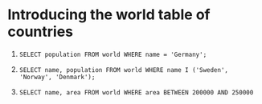 # Introducing the world table of countries

1. ```SELECT population FROM world WHERE name = 'Germany';```

2. ```SELECT name, population FROM world WHERE name I ('Sweden', 'Norway', 'Denmark');```

3. ```SELECT name, area FROM world WHERE area BETWEEN 200000 AND 250000 ```
